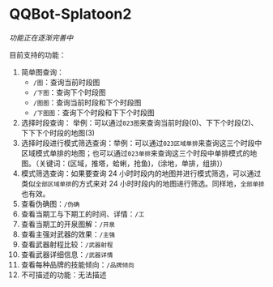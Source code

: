 # QQBot-Splatoon2

*功能正在逐渐完善中*

目前支持的功能：

1. 简单图查询：
   - `/图`：查询当前时段图
   - `/下图`：查询下个时段图
   - `/图图`：查询当前时段和下个时段图
   - `/下图图`：查询下个时段和下下个时段图
2. 选择时段查询： 举例：可以通过`023图`来查询当前时段(0)、下下个时段(2)、下下下个时段的地图(3)
3. 选择时段进行模式筛选查询：举例：可以通过`023区域单排`来查询这三个时段中区域模式单排的地图；也可以通过`023单排`来查询这三个时段中单排模式的地图。（关键词：(区域，推塔，蛤蜊，抢鱼)，(涂地，单排，组排)）
4. 模式筛选查询：如果要查询 24 小时时段内的地图并进行模式筛选，可以通过类似`全部区域单排`的方式来对 24 小时时段内的地图进行筛选。同样地，`全部单排`也有效。
5. 查看伪确图：`/伪确`
6. 查看当期工与下期工的时间、详情：`/工`
7. 查看当期工的开泉图解：`/开泉`
8. 查看主强对武器的效果：`/主强`
9. 查看武器射程比较：`/武器射程`
10. 查看武器详细信息：`/武器详情`
11. 查看每种品牌的技能倾向：`/品牌倾向`
12. 不可描述的功能：无法描述

